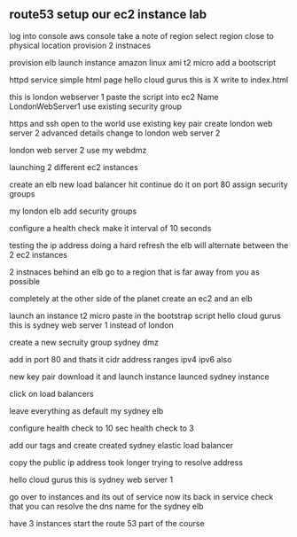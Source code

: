 route53 setup our ec2 instance lab 
------------------------------

log into console 
aws console 
take a note of region 
select region close to physical location 
provision 2 instnaces 

provision elb 
launch instance 
amazon linux ami 
t2 micro 
add a bootscript 

httpd 
service 
simple html page 
hello cloud gurus this is X
write to index.html 

this is london webserver 1
paste the script into ec2 
Name LondonWebServer1
use existing security group 

https and ssh open to the world 
use existing key pair 
create london web server 2
advanced details 
change to london web server 2 

london web server 2 
use my webdmz

launching 2 different ec2 instances 

create an elb 
new load balancer 
hit continue 
do it on port 80 
assign security groups 

my london elb 
add security groups 

configure  a health check 
make it interval of 10 seconds 


testing the ip address 
doing a hard refresh 
the elb will alternate between the 2 ec2 instances 

2 instnaces behind an elb 
go to a region that is far away from you as possible 

completely at the other side of the planet 
create an ec2 and an elb

launch an instance 
t2 micro 
paste in the bootstrap script 
hello cloud gurus this is sydney web server 1 
instead of london 

create a new secruity group sydney dmz

add in port 80 and thats it 
cidr address ranges ipv4 ipv6 also 

new key pair 
download it and launch instance 
launced sydney instance 

click on load balancers 

leave everything as default 
my sydney elb 

configure health check to 10 sec 
health check to 3 

add our tags and create 
created sydney elastic load balancer 

copy the public ip address 
took longer 
    trying to resolve address 

hello cloud gurus this is sydney web server 1 


go over to instances and its out of service now its back in service 
    check that you can resolve the dns name 
    for the sydney elb 

have 3 instances 
start the route 53 part of the course 
